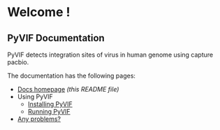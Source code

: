 # Welcome !

## PyVIF Documentation

PyVIF detects integration sites of virus in human genome using capture pacbio.

The documentation has the following pages:

- [Docs homepage](README.md) _(this README file)_
- Using PyVIF
    - [Installing PyVIF](installation.md)
    - [Running PyVIF](usage.md)
- [Any problems?](problems.md)
